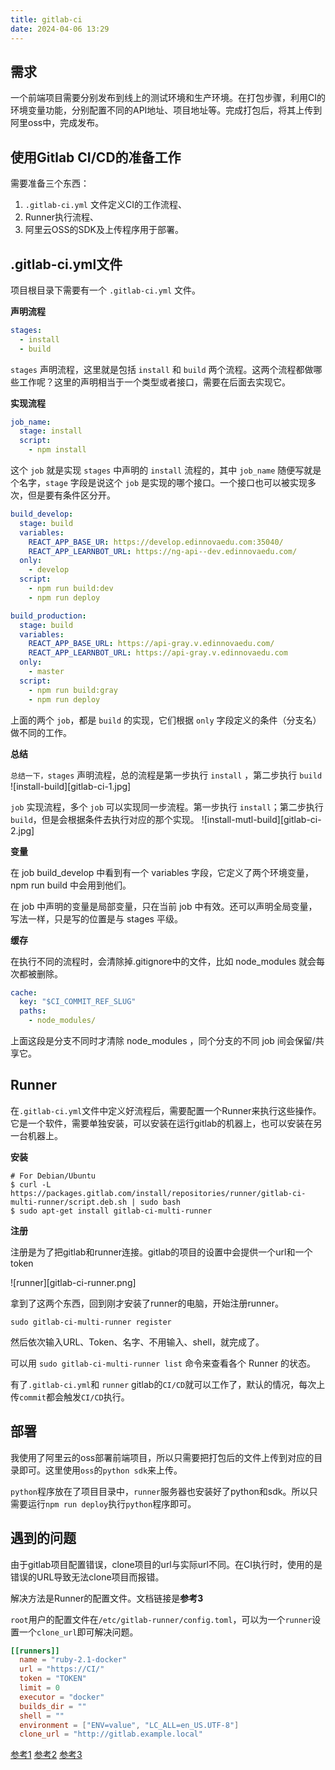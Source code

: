 ```yaml
---
title: gitlab-ci
date: 2024-04-06 13:29
---
```

## 需求

一个前端项目需要分别发布到线上的测试环境和生产环境。在打包步骤，利用CI的环境变量功能，分别配置不同的API地址、项目地址等。完成打包后，将其上传到阿里oss中，完成发布。
## 使用Gitlab CI/CD的准备工作

需要准备三个东西：
1. `.gitlab-ci.yml` 文件定义CI的工作流程、
2. Runner执行流程、
3. 阿里云OSS的SDK及上传程序用于部署。

## .gitlab-ci.yml文件

项目根目录下需要有一个 `.gitlab-ci.yml` 文件。

**声明流程**

```yml
stages:
  - install
  - build
```

`stages` 声明流程，这里就是包括 `install` 和 `build` 两个流程。这两个流程都做哪些工作呢？这里的声明相当于一个类型或者接口，需要在后面去实现它。

**实现流程**

```yml
job_name:
  stage: install
  script:
    - npm install
```

这个 `job` 就是实现 `stages` 中声明的 `install` 流程的，其中 `job_name` 随便写就是个名字，`stage` 字段是说这个 `job` 是实现的哪个接口。一个接口也可以被实现多次，但是要有条件区分开。

```yml
build_develop:
  stage: build
  variables:
    REACT_APP_BASE_UR: https://develop.edinnovaedu.com:35040/
    REACT_APP_LEARNBOT_URL: https://ng-api--dev.edinnovaedu.com/
  only:
    - develop
  script:
    - npm run build:dev
    - npm run deploy

build_production:
  stage: build
  variables:
    REACT_APP_BASE_URL: https://api-gray.v.edinnovaedu.com/
    REACT_APP_LEARNBOT_URL: https://api-gray.v.edinnovaedu.com
  only:
    - master
  script:
    - npm run build:gray
    - npm run deploy
```

上面的两个 `job`，都是 `build` 的实现，它们根据 `only` 字段定义的条件（分支名）做不同的工作。

**总结**

`总结一下，stages` 声明流程，总的流程是第一步执行 `install` ，第二步执行 `build`
![install-build][gitlab-ci-1.jpg]

`job` 实现流程，多个 `job` 可以实现同一步流程。第一步执行 `install`；第二步执行 `build`，但是会根据条件去执行对应的那个实现。
![install-mutl-build][gitlab-ci-2.jpg]

**变量**

在 job build_develop 中看到有一个 variables 字段，它定义了两个环境变量， npm run build 中会用到他们。

在 job 中声明的变量是局部变量，只在当前 job 中有效。还可以声明全局变量，写法一样，只是写的位置是与 stages 平级。

**缓存**

在执行不同的流程时，会清除掉.gitignore中的文件，比如 node_modules 就会每次都被删除。

```yml
cache:
  key: "$CI_COMMIT_REF_SLUG"
  paths:
    - node_modules/
```

上面这段是分支不同时才清除 node_modules ，同个分支的不同 job 间会保留/共享它。

## Runner

在`.gitlab-ci.yml`文件中定义好流程后，需要配置一个Runner来执行这些操作。它是一个软件，需要单独安装，可以安装在运行gitlab的机器上，也可以安装在另一台机器上。

**安装**

```shell
# For Debian/Ubuntu
$ curl -L https://packages.gitlab.com/install/repositories/runner/gitlab-ci-multi-runner/script.deb.sh | sudo bash
$ sudo apt-get install gitlab-ci-multi-runner
```

**注册**

注册是为了把gitlab和runner连接。gitlab的项目的设置中会提供一个url和一个token

![runner][gitlab-ci-runner.png]

拿到了这两个东西，回到刚才安装了runner的电脑，开始注册runner。

```
sudo gitlab-ci-multi-runner register
```

然后依次输入URL、Token、名字、不用输入、shell，就完成了。

可以用 `sudo gitlab-ci-multi-runner list` 命令来查看各个 Runner 的状态。

有了`.gitlab-ci.yml`和 `runner` gitlab的`CI/CD`就可以工作了，默认的情况，每次上传`commit`都会触发`CI/CD`执行。

## 部署

我使用了阿里云的oss部署前端项目，所以只需要把打包后的文件上传到对应的目录即可。这里使用`oss`的`python sdk`来上传。

`python`程序放在了项目目录中，`runner`服务器也安装好了python和sdk。所以只需要运行`npm run deploy`执行`python`程序即可。

## 遇到的问题

由于gitlab项目配置错误，clone项目的url与实际url不同。在CI执行时，使用的是错误的URL导致无法clone项目而报错。

解决方法是Runner的配置文件。文档链接是**参考3**

`root`用户的配置文件在`/etc/gitlab-runner/config.toml`，可以为一个`runner`设置一个`clone_url`即可解决问题。

```toml
[[runners]]
  name = "ruby-2.1-docker"
  url = "https://CI/"
  token = "TOKEN"
  limit = 0
  executor = "docker"
  builds_dir = ""
  shell = ""
  environment = ["ENV=value", "LC_ALL=en_US.UTF-8"]
  clone_url = "http://gitlab.example.local"
```

[参考1](https://scarletsky.github.io/2016/07/29/use-gitlab-ci-for-continuous-integration/#cache-job-cache)
[参考2](https://docs.gitlab.com/ce/ci/variables/README.html#masked-variables)
[参考3](https://docs.gitlab.com/runner/configuration/advanced-configuration.html#the-global-section)
